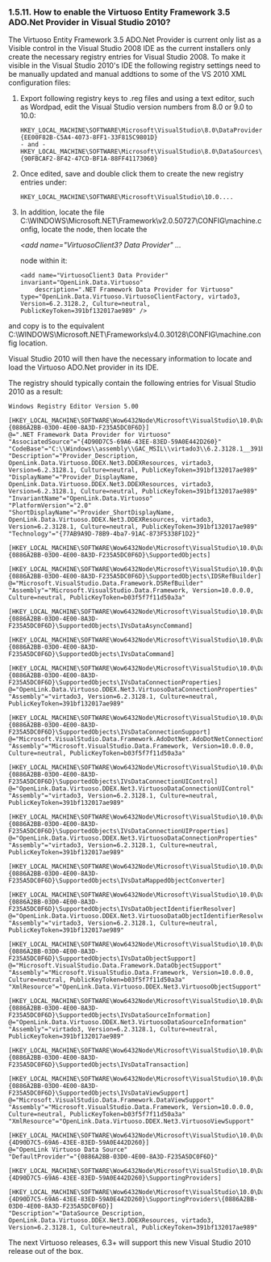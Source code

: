 <div>

<div>

<div>

<div>

### 1.5.11. How to enable the Virtuoso Entity Framework 3.5 ADO.Net Provider in Visual Studio 2010?

</div>

</div>

</div>

The Virtuoso Entity Framework 3.5 ADO.Net Provider is current only list
as a Visible control in the Visual Studio 2008 IDE as the current
installers only create the necessary registry entries for Visual Studio
2008. To make it visible in the Visual Studio 2010's IDE the following
registry settings need to be manually updated and manual addtions to
some of the VS 2010 XML configuration files:

<div>

1.  Export following registry keys to .reg files and using a text
    editor, such as Wordpad, edit the Visual Studio version numbers from
    8.0 or 9.0 to 10.0:

    ``` programlisting
    HKEY_LOCAL_MACHINE\SOFTWARE\Microsoft\VisualStudio\8.0\DataProviders\{EE00F82B-C5A4-4073-8FF1-33F815C9801D}
    - and -
    HKEY_LOCAL_MACHINE\SOFTWARE\Microsoft\VisualStudio\8.0\DataSources\{90FBCAF2-8F42-47CD-BF1A-88FF41173060}
    ```

2.  Once edited, save and double click them to create the new registry
    entries under:

    ``` programlisting
    HKEY_LOCAL_MACHINE\SOFTWARE\Microsoft\VisualStudio\10.0....
    ```

3.  In addition, locate the file
    C:\WINDOWS\Microsoft.NET\Framework\v2.0.50727\CONFIG\machine.config,
    locate the node, then locate the

    <span class="emphasis">*\<add name="VirtuosoClient3? Data Provider"
    ...*</span>

    node within it:

    ``` programlisting
    <add name="VirtuosoClient3 Data Provider" invariant="OpenLink.Data.Virtuoso"
        description=".NET Framework Data Provider for Virtuoso" type="OpenLink.Data.Virtuoso.VirtuosoClientFactory, virtado3, Version=6.2.3128.2, Culture=neutral, PublicKeyToken=391bf132017ae989" />
    ```

</div>

and copy is to the equivalent
C:\WINDOWS\Microsoft.NET\Frameworks\v4.0.30128\CONFIG\machine.config
location.

Visual Studio 2010 will then have the necessary information to locate
and load the Virtuoso ADO.Net provider in its IDE.

The registry should typically contain the following entries for Visual
Studio 2010 as a result:

``` programlisting
Windows Registry Editor Version 5.00

[HKEY_LOCAL_MACHINE\SOFTWARE\Wow6432Node\Microsoft\VisualStudio\10.0\DataProviders\{0886A2BB-03D0-4E00-8A3D-F235A5DC0F6D}]
@=".NET Framework Data Provider for Virtuoso"
"AssociatedSource"="{4D90D7C5-69A6-43EE-83ED-59A0E442D260}"
"CodeBase"="C:\\Windows\\assembly\\GAC_MSIL\\virtado3\\6.2.3128.1__391bf132017ae989\\virtado3.dll"
"Description"="Provider_Description, OpenLink.Data.Virtuoso.DDEX.Net3.DDEXResources, virtado3, Version=6.2.3128.1, Culture=neutral, PublicKeyToken=391bf132017ae989"
"DisplayName"="Provider_DisplayName, OpenLink.Data.Virtuoso.DDEX.Net3.DDEXResources, virtado3, Version=6.2.3128.1, Culture=neutral, PublicKeyToken=391bf132017ae989"
"InvariantName"="OpenLink.Data.Virtuoso"
"PlatformVersion"="2.0"
"ShortDisplayName"="Provider_ShortDisplayName, OpenLink.Data.Virtuoso.DDEX.Net3.DDEXResources, virtado3, Version=6.2.3128.1, Culture=neutral, PublicKeyToken=391bf132017ae989"
"Technology"="{77AB9A9D-78B9-4ba7-91AC-873F5338F1D2}"

[HKEY_LOCAL_MACHINE\SOFTWARE\Wow6432Node\Microsoft\VisualStudio\10.0\DataProviders\{0886A2BB-03D0-4E00-8A3D-F235A5DC0F6D}\SupportedObjects]

[HKEY_LOCAL_MACHINE\SOFTWARE\Wow6432Node\Microsoft\VisualStudio\10.0\DataProviders\{0886A2BB-03D0-4E00-8A3D-F235A5DC0F6D}\SupportedObjects\IDSRefBuilder]
@="Microsoft.VisualStudio.Data.Framework.DSRefBuilder"
"Assembly"="Microsoft.VisualStudio.Data.Framework, Version=10.0.0.0, Culture=neutral, PublicKeyToken=b03f5f7f11d50a3a"

[HKEY_LOCAL_MACHINE\SOFTWARE\Wow6432Node\Microsoft\VisualStudio\10.0\DataProviders\{0886A2BB-03D0-4E00-8A3D-F235A5DC0F6D}\SupportedObjects\IVsDataAsyncCommand]

[HKEY_LOCAL_MACHINE\SOFTWARE\Wow6432Node\Microsoft\VisualStudio\10.0\DataProviders\{0886A2BB-03D0-4E00-8A3D-F235A5DC0F6D}\SupportedObjects\IVsDataCommand]

[HKEY_LOCAL_MACHINE\SOFTWARE\Wow6432Node\Microsoft\VisualStudio\10.0\DataProviders\{0886A2BB-03D0-4E00-8A3D-F235A5DC0F6D}\SupportedObjects\IVsDataConnectionProperties]
@="OpenLink.Data.Virtuoso.DDEX.Net3.VirtuosoDataConnectionProperties"
"Assembly"="virtado3, Version=6.2.3128.1, Culture=neutral, PublicKeyToken=391bf132017ae989"

[HKEY_LOCAL_MACHINE\SOFTWARE\Wow6432Node\Microsoft\VisualStudio\10.0\DataProviders\{0886A2BB-03D0-4E00-8A3D-F235A5DC0F6D}\SupportedObjects\IVsDataConnectionSupport]
@="Microsoft.VisualStudio.Data.Framework.AdoDotNet.AdoDotNetConnectionSupport"
"Assembly"="Microsoft.VisualStudio.Data.Framework, Version=10.0.0.0, Culture=neutral, PublicKeyToken=b03f5f7f11d50a3a"

[HKEY_LOCAL_MACHINE\SOFTWARE\Wow6432Node\Microsoft\VisualStudio\10.0\DataProviders\{0886A2BB-03D0-4E00-8A3D-F235A5DC0F6D}\SupportedObjects\IVsDataConnectionUIControl]
@="OpenLink.Data.Virtuoso.DDEX.Net3.VirtuosoDataConnectionUIControl"
"Assembly"="virtado3, Version=6.2.3128.1, Culture=neutral, PublicKeyToken=391bf132017ae989"

[HKEY_LOCAL_MACHINE\SOFTWARE\Wow6432Node\Microsoft\VisualStudio\10.0\DataProviders\{0886A2BB-03D0-4E00-8A3D-F235A5DC0F6D}\SupportedObjects\IVsDataConnectionUIProperties]
@="OpenLink.Data.Virtuoso.DDEX.Net3.VirtuosoDataConnectionProperties"
"Assembly"="virtado3, Version=6.2.3128.1, Culture=neutral, PublicKeyToken=391bf132017ae989"

[HKEY_LOCAL_MACHINE\SOFTWARE\Wow6432Node\Microsoft\VisualStudio\10.0\DataProviders\{0886A2BB-03D0-4E00-8A3D-F235A5DC0F6D}\SupportedObjects\IVsDataMappedObjectConverter]

[HKEY_LOCAL_MACHINE\SOFTWARE\Wow6432Node\Microsoft\VisualStudio\10.0\DataProviders\{0886A2BB-03D0-4E00-8A3D-F235A5DC0F6D}\SupportedObjects\IVsDataObjectIdentifierResolver]
@="OpenLink.Data.Virtuoso.DDEX.Net3.VirtuosoDataObjectIdentifierResolver"
"Assembly"="virtado3, Version=6.2.3128.1, Culture=neutral, PublicKeyToken=391bf132017ae989"

[HKEY_LOCAL_MACHINE\SOFTWARE\Wow6432Node\Microsoft\VisualStudio\10.0\DataProviders\{0886A2BB-03D0-4E00-8A3D-F235A5DC0F6D}\SupportedObjects\IVsDataObjectSupport]
@="Microsoft.VisualStudio.Data.Framework.DataObjectSupport"
"Assembly"="Microsoft.VisualStudio.Data.Framework, Version=10.0.0.0, Culture=neutral, PublicKeyToken=b03f5f7f11d50a3a"
"XmlResource"="OpenLink.Data.Virtuoso.DDEX.Net3.VirtuosoObjectSupport"

[HKEY_LOCAL_MACHINE\SOFTWARE\Wow6432Node\Microsoft\VisualStudio\10.0\DataProviders\{0886A2BB-03D0-4E00-8A3D-F235A5DC0F6D}\SupportedObjects\IVsDataSourceInformation]
@="OpenLink.Data.Virtuoso.DDEX.Net3.VirtuosoDataSourceInformation"
"Assembly"="virtado3, Version=6.2.3128.1, Culture=neutral, PublicKeyToken=391bf132017ae989"

[HKEY_LOCAL_MACHINE\SOFTWARE\Wow6432Node\Microsoft\VisualStudio\10.0\DataProviders\{0886A2BB-03D0-4E00-8A3D-F235A5DC0F6D}\SupportedObjects\IVsDataTransaction]

[HKEY_LOCAL_MACHINE\SOFTWARE\Wow6432Node\Microsoft\VisualStudio\10.0\DataProviders\{0886A2BB-03D0-4E00-8A3D-F235A5DC0F6D}\SupportedObjects\IVsDataViewSupport]
@="Microsoft.VisualStudio.Data.Framework.DataViewSupport"
"Assembly"="Microsoft.VisualStudio.Data.Framework, Version=10.0.0.0, Culture=neutral, PublicKeyToken=b03f5f7f11d50a3a"
"XmlResource"="OpenLink.Data.Virtuoso.DDEX.Net3.VirtuosoViewSupport"

[HKEY_LOCAL_MACHINE\SOFTWARE\Wow6432Node\Microsoft\VisualStudio\10.0\DataSources\{4D90D7C5-69A6-43EE-83ED-59A0E442D260}]
@="OpenLink Virtuoso Data Source"
"DefaultProvider"="{0886A2BB-03D0-4E00-8A3D-F235A5DC0F6D}"

[HKEY_LOCAL_MACHINE\SOFTWARE\Wow6432Node\Microsoft\VisualStudio\10.0\DataSources\{4D90D7C5-69A6-43EE-83ED-59A0E442D260}\SupportingProviders]

[HKEY_LOCAL_MACHINE\SOFTWARE\Wow6432Node\Microsoft\VisualStudio\10.0\DataSources\{4D90D7C5-69A6-43EE-83ED-59A0E442D260}\SupportingProviders\{0886A2BB-03D0-4E00-8A3D-F235A5DC0F6D}]
"Description"="DataSource_Description, OpenLink.Data.Virtuoso.DDEX.Net3.DDEXResources, virtado3, Version=6.2.3128.1, Culture=neutral, PublicKeyToken=391bf132017ae989"
```

The next Virtuoso releases, 6.3+ will support this new Visual Studio
2010 release out of the box.

</div>
